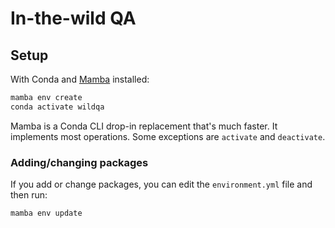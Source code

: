 # In-the-wild QA

## Setup

With Conda and [Mamba](https://github.com/mamba-org/mamba) installed:

```bash
mamba env create
conda activate wildqa
```

Mamba is a Conda CLI drop-in replacement that's much faster.
It implements most operations. Some exceptions are `activate` and `deactivate`.

### Adding/changing packages

If you add or change packages, you can edit the `environment.yml` file and then run:

```bash
mamba env update
```
